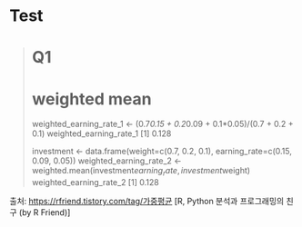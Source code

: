 # Test

 
> # Q1
> # weighted mean
> weighted_earning_rate_1 <- (0.7*0.15 + 0.2*0.09 + 0.1*0.05)/(0.7 + 0.2 + 0.1)
> weighted_earning_rate_1
[1] 0.128
> 
> investment <- data.frame(weight=c(0.7, 0.2, 0.1), earning_rate=c(0.15, 0.09, 0.05))
> weighted_earning_rate_2 <- weighted.mean(investment$earning_rate, investment$weight)
> weighted_earning_rate_2
[1] 0.128
 



출처: https://rfriend.tistory.com/tag/가중평균 [R, Python 분석과 프로그래밍의 친구 (by R Friend)]